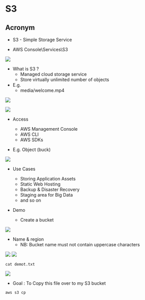 # S3

## Acronym
* S3 - Simple Storage Service

* AWS Console\Services\S3

[<img src="https://i.imgur.com/iIMF2sW.png">](https://i.imgur.com/iIMF2sW.png)

   * What is S3 ?
      * Managed cloud storage service
      * Store virtually unlimited number of objects
   * E.g.
      * media/welcome.mp4

[<img src="https://i.imgur.com/3Egndsc.png">](https://i.imgur.com/3Egndsc.png)

[<img src="https://i.imgur.com/9RkCQTQ.png">](https://i.imgur.com/9RkCQTQ.png)

* Access
   * AWS Management Console
   * AWS CLI
   * AWS SDKs

* E.g. Object (buck)

[<img src="https://i.imgur.com/IPS9c0u.png">](https://i.imgur.com/IPS9c0u.png)

* Use Cases
   * Storing Application Assets
   * Static Web Hosting
   * Backup & Disaster Recovery
   * Staging area for Big Data
   * and so on

* Demo
   * Create a bucket

[<img src="https://i.imgur.com/6aZybkS.png">](https://i.imgur.com/6aZybkS.png)

   * Name & region
      * NB: Bucket name must not contain uppercase characters
      
[<img src="https://i.imgur.com/RDtshAe.png">](https://i.imgur.com/RDtshAe.png)
[<img src="https://i.imgur.com/6GiQsXB.png">](https://i.imgur.com/6GiQsXB.png)

````Bach
cat demot.txt
````
[<img src="https://i.imgur.com/k4gTZ2o.png">](https://i.imgur.com/k4gTZ2o.png)
* Goal : To Copy this file over to my S3 bucket
````Bash
aws s3 cp 
````
